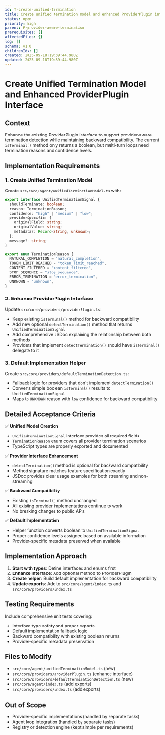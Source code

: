 ```yaml
---
id: T-create-unified-termination
title: Create unified termination model and enhanced ProviderPlugin interface
status: open
priority: high
parent: F-provider-aware-termination
prerequisites: []
affectedFiles: {}
log: []
schema: v1.0
childrenIds: []
created: 2025-09-18T19:39:44.980Z
updated: 2025-09-18T19:39:44.980Z
---
```


# Create Unified Termination Model and Enhanced ProviderPlugin Interface

## Context

Enhance the existing ProviderPlugin interface to support provider-aware termination detection while maintaining backward compatibility. The current `isTerminal()` method only returns a boolean, but multi-turn loops need termination reasons and confidence levels.

## Implementation Requirements

### 1. Create Unified Termination Model

Create `src/core/agent/unifiedTerminationModel.ts` with:

```typescript
export interface UnifiedTerminationSignal {
  shouldTerminate: boolean;
  reason: TerminationReason;
  confidence: "high" | "medium" | "low";
  providerSpecific: {
    originalField: string;
    originalValue: string;
    metadata?: Record<string, unknown>;
  };
  message?: string;
}

export enum TerminationReason {
  NATURAL_COMPLETION = "natural_completion",
  TOKEN_LIMIT_REACHED = "token_limit_reached",
  CONTENT_FILTERED = "content_filtered",
  STOP_SEQUENCE = "stop_sequence",
  ERROR_TERMINATION = "error_termination",
  UNKNOWN = "unknown",
}
```

### 2. Enhance ProviderPlugin Interface

Update `src/core/providers/providerPlugin.ts`:

- Keep existing `isTerminal()` method for backward compatibility
- Add new optional `detectTermination()` method that returns `UnifiedTerminationSignal`
- Add comprehensive JSDoc explaining the relationship between both methods
- Providers that implement `detectTermination()` should have `isTerminal()` delegate to it

### 3. Default Implementation Helper

Create `src/core/providers/defaultTerminationDetection.ts`:

- Fallback logic for providers that don't implement `detectTermination()`
- Converts simple boolean `isTerminal()` results to `UnifiedTerminationSignal`
- Maps to `UNKNOWN` reason with `low` confidence for backward compatibility

## Detailed Acceptance Criteria

✅ **Unified Model Creation**

- `UnifiedTerminationSignal` interface provides all required fields
- `TerminationReason` enum covers all provider termination scenarios
- TypeScript types are properly exported and documented

✅ **Provider Interface Enhancement**

- `detectTermination()` method is optional for backward compatibility
- Method signature matches feature specification exactly
- JSDoc provides clear usage examples for both streaming and non-streaming

✅ **Backward Compatibility**

- Existing `isTerminal()` method unchanged
- All existing provider implementations continue to work
- No breaking changes to public APIs

✅ **Default Implementation**

- Helper function converts boolean to `UnifiedTerminationSignal`
- Proper confidence levels assigned based on available information
- Provider-specific metadata preserved when available

## Implementation Approach

1. **Start with types**: Define interfaces and enums first
2. **Enhance interface**: Add optional method to ProviderPlugin
3. **Create helper**: Build default implementation for backward compatibility
4. **Update exports**: Add to `src/core/agent/index.ts` and `src/core/providers/index.ts`

## Testing Requirements

Include comprehensive unit tests covering:

- Interface type safety and proper exports
- Default implementation fallback logic
- Backward compatibility with existing boolean returns
- Provider-specific metadata preservation

## Files to Modify

- `src/core/agent/unifiedTerminationModel.ts` (new)
- `src/core/providers/providerPlugin.ts` (enhance interface)
- `src/core/providers/defaultTerminationDetection.ts` (new)
- `src/core/agent/index.ts` (add exports)
- `src/core/providers/index.ts` (add exports)

## Out of Scope

- Provider-specific implementations (handled by separate tasks)
- Agent loop integration (handled by separate tasks)
- Registry or detection engine (kept simple per requirements)

